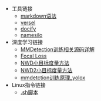 <!-- <link rel="stylesheet" type="text/css" href="/themes/newsprint.css"> -->

* 工具链接
    * [markdown语法](https://markdown.com.cn/extended-syntax/footnotes.html)  
    * [versel](https://vercel.com/sjyzy/notes)  
    * [docify](https://docsify.js.org/#/zh-cn/)
    * [namesilo](https://www.namesilo.com/account_domains.php)
* 深度学习链接
    * [MMDetection训练相关源码详解](https://zhuanlan.zhihu.com/p/163747610)
    * [Focal Loss](https://blog.csdn.net/BIgHAo1/article/details/121783011)
    * [NWD小目标度量方法](https://blog.csdn.net/Yong_Qi2015/article/details/121391566)
    * [NWD2小目标度量方法](https://zhuanlan.zhihu.com/p/461412860)
    * [mmdetction训练原理_yolox](https://blog.csdn.net/weixin_41179162/article/details/122642506)
* Linux指令链接
    * [.sh脚本](http://c.biancheng.net/view/739.html)

